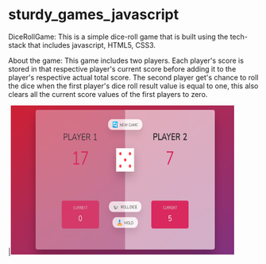 # sturdy_games_javascript

DiceRollGame: This is a simple dice-roll game that is built using the tech-stack that includes javascript, HTML5, CSS3.

About the game: This game includes two players. Each player's score is stored in that respective player's current score before adding it to the player's respective actual total score.
The second player get's chance to roll the dice when the first player's dice roll result value is equal to one, this also clears all the current score values of the first players to zero.

|<img src="GameScreenShot.png" width="450" height="300" >
